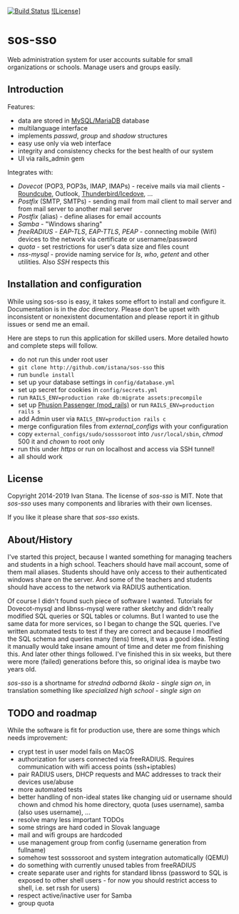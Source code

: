 [![Build Status](http://img.shields.io/travis/istana/sos-sso.svg?style=flat-square)](https://travis-ci.org/istana/sos-sso)
[![License]](https://img.shields.io/github/license/istana/sos-sso)

# sos-sso

Web administration system for user accounts suitable for small organizations or schools. Manage users and groups easily.

## Introduction ##

Features:

- data are stored in [MySQL/MariaDB](https://mariadb.org/) database
- multilanguage interface
- implements *passwd*, *group* and *shadow* structures
- easy use only via web interface
- integrity and consistency checks for the best health of our system
- UI via rails_admin gem

Integrates with:

- *Dovecot* (POP3, POP3s, IMAP, IMAPs) - receive mails via mail clients - [Roundcube](http://roundcube.net/), Outlook, [Thunderbird/Icedove](https://www.mozilla.org/en-US/thunderbird/all.html), ...
- *Postfix* (SMTP, SMTPs) - sending mail from mail client to mail server and from mail server to another mail server
- *Postfix* (alias) - define aliases for email accounts
- *Samba* - "Windows sharing"
- *freeRADIUS* - *EAP-TLS*, *EAP-TTLS*, *PEAP* - connecting mobile (Wifi) devices to the network via certificate or username/password
- *quota* - set restrictions for user's data size and files count
- *nss-mysql* - provide naming service for *ls*, *who*, *getent* and other utilities. Also *SSH* respects this

## Installation and configuration ##

While using sos-sso is easy, it takes some effort to install and configure it. Documentation is in the *doc* directory. Please don't be upset with inconsistent or nonexistent documentation and please report it in github issues or send me an email.


Here are steps to run this application for skilled users. More detailed howto and complete steps will follow.

- do not run this under root user
- `git clone http://github.com/istana/sos-sso` this
- run `bundle install`
- set up your database settings in `config/database.yml`
- set up secret for cookies in `config/secrets.yml`
- run `RAILS_ENV=production rake db:migrate assets:precompile`
- set up [Phusion Passenger (mod_rails)](https://www.phusionpassenger.com/) or run `RAILS_ENV=production rails s`
- add Admin user via `RAILS_ENV=production rails c`
- merge configuration files from *external_configs* with your configuration
- copy `external_configs/sudo/sosssoroot` into `/usr/local/sbin`, *chmod* 500 it and *chown* to root only
- run this under *https* or run on localhost and access via SSH tunnel!
- all should work

## License ##

Copyright 2014-2019 Ivan Stana. The license of *sos-sso* is MIT. Note that *sos-sso* uses many components and libraries with their own licenses.

If you like it please share that *sos-sso* exists.

## About/History ##

I've started this project, because I wanted something for managing teachers and students in a high school. Teachers should have mail account, some of them mail aliases. Students should have only access to their authenticated windows share on the server. And some of the teachers and students should have access to the network via RADIUS authentication.

Of course I didn't found such piece of software I wanted. Tutorials for Dovecot-mysql and libnss-mysql were rather sketchy and didn't really modified SQL queries or SQL tables or columns. But I wanted to use the same data for more services, so I began to change the SQL queries. I've written automated tests to test if they are correct and because I modified the SQL schema and queries many (tens) times, it was a good idea. Testing it manually would take insane amount of time and deter me from finishing this. And later other things followed. I've finished this in six weeks, but there were more (failed) generations before this, so original idea is maybe two years old.

*sos-sso* is a shortname for *stredná odborná škola - single sign on*, in translation something like *specialized high school - single sign on*

## TODO and roadmap ##

While the software is fit for production use, there are some things which needs improvement:

- crypt test in user model fails on MacOS
- authorization for users connected via freeRADIUS. Requires communication with wifi access points (ssh+iptables)
- pair RADIUS users, DHCP requests and MAC addresses to track their devices use/abuse
- more automated tests
- better handling of non-ideal states like changing uid or username should chown and chmod his home directory, quota (uses username), samba (also uses username), ...
- resolve many less important TODOs
- some strings are hard coded in Slovak language
- mail and wifi groups are hardcoded
- use management group from config (username generation from fullname)
- somehow test sosssoroot and system integration automatically (QEMU)
- do something with currently unused tables from freeRADIUS
- create separate user and rights for standard libnss (password to SQL is exposed to other shell users - for now you should restrict access to shell, i.e. set rssh for users)
- respect active/inactive user for Samba
- group quota

